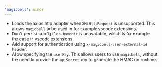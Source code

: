 ```yaml
---
'magicbell': minor
---
```


- Loads the axios http adapter when `XMLHttpRequest` is unsupported. This allows `magicbell` to be used in for example vscode extensions.
- Don't persist config if `os.homedir` is unavailable, which is for example the case in vscode extensions.
- Add support for authentication using `x-magicbell-user-external-id` header.
- Allow specifying the `userKey`. This allows users to use `magicbell`, without the need to provide the `apiSecret` key to generate the HMAC on runtime.
